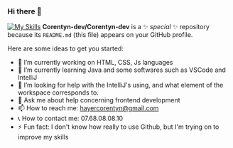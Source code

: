 ### Hi there 👋
[![My Skills](https://skillicons.dev/icons?i=js,html,css,wasm)](https://skillicons.dev)
**Corentyn-dev/Corentyn-dev** is a ✨ _special_ ✨ repository because its `README.md` (this file) appears on your GitHub profile.

Here are some ideas to get you started:

- 🔭 I’m currently working on HTML, CSS, Js languages
- 🌱 I’m currently learning Java and some softwares such as VSCode and IntelliJ
- 🤔 I’m looking for help with the IntelliJ's using, and what element of the workspace corresponds to.
- 💬 Ask me about help concerning frontend development
- 📫 How to reach me: hayercorentyn@gmail.com
- 📞 How to contact me: 07.68.08.08.10
- ⚡ Fun fact: I don't know how really to use Github, but I'm trying on to improve my skills
